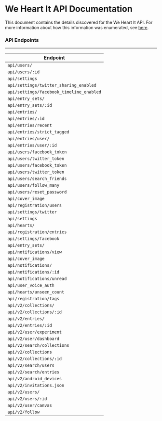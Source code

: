 # We Heart It API Documentation
This document contains the details discovered for the We Heart It API. For more information about how this information was enumerated, see [here](https://jordan-wright.github.io/blog/2014/10/12/reverse-engineering-the-we-heart-it-api/).
### API Endpoints
----------
Endpoint |
---------| 
```api/users/```|
```api/users/:id```|
```api/settings```|
```api/settings/twitter_sharing_enabled```|
```api/settings/facebook_timeline_enabled```|
```api/entry_sets/```|
```api/entry_sets/:id```|
```api/entries/```|
```api/entries/:id```|
```api/entries/recent```|
```api/entries/strict_tagged```|
```api/entries/user/```|
```api/entries/user/:id```|
```api/users/facebook_token```|
```api/users/twitter_token```|
```api/users/facebook_token```|
```api/users/twitter_token```|
```api/users/search_friends```|
```api/users/follow_many```|
```api/users/reset_password```|
```api/cover_image```|
```api/registration/users```|
```api/settings/twitter```|
```api/settings```|
```api/hearts/```|
```api/registration/entries```|
```api/settings/facebook```|
```api/entry_sets/```|
```api/notifications/view```|
```api/cover_image```|
```api/notifications/```|
```api/notifications/:id```|
```api/notifications/unread```|
```api/user_voice_auth```|
```api/hearts/unseen_count```|
```api/registration/tags```|
```api/v2/collections/```|
```api/v2/collections/:id```|
```api/v2/entries/```|
```api/v2/entries/:id```|
```api/v2/user/experiment```|
```api/v2/user/dashboard```|
```api/v2/search/collections```|
```api/v2/collections```|
```api/v2/collections/:id```|
```api/v2/search/users```|
```api/v2/search/entries```|
```api/v2/android_devices```|
```api/v2/invitations.json```|
```api/v2/users/```|
```api/v2/users/:id```|
```api/v2/user/canvas```|
```api/v2/follow```|

